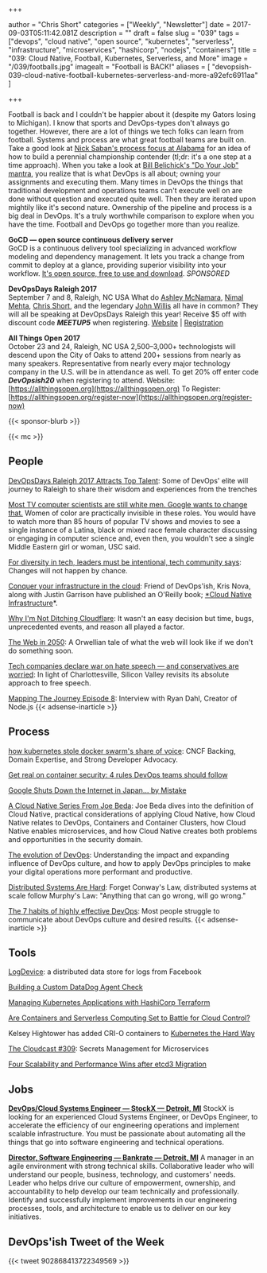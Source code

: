 +++

author = "Chris Short"
categories = ["Weekly", "Newsletter"]
date = 2017-09-03T05:11:42.081Z
description = ""
draft = false
slug = "039"
tags = ["devops", "cloud native", "open source", "kubernetes", "serverless", "infrastructure", "microservices", "hashicorp", "nodejs", "containers"]
title = "039: Cloud Native, Football, Kubernetes, Serverless, and More"
image = "/039/footballs.jpg"
imagealt = "Football is BACK!"
aliases = [
    "devopsish-039-cloud-native-football-kubernetes-serverless-and-more-a92efc6911aa"
]

+++

Football is back and I couldn't be happier about it (despite my Gators losing to Michigan). I know that sports and DevOps-types don't always go together. However, there are a lot of things we tech folks can learn from football. Systems and process are what great football teams are built on. Take a good look at [Nick Saban's process focus at Alabama](https://www.forbes.com/sites/monteburke/2012/12/03/five-leadership-lessons-from-nick-saban/#635a57b51814) for an idea of how to build a perennial championship contender (tl;dr: it's a one step at a time approach). When you take a look at [Bill Belichick's "Do Your Job" mantra](https://www.sbnation.com/2017/1/26/14390366/patriots-do-your-job-mantra-super-bowl-2017-what-it-means), you realize that is what DevOps is all about; owning your assignments and executing them. Many times in DevOps the things that traditional development and operations teams can't execute well on are done without question and executed quite well. Then they are iterated upon mightily like it's second nature. Ownership of the pipeline and process is a big deal in DevOps. It's a truly worthwhile comparison to explore when you have the time. Football and DevOps go together more than you realize.

**GoCD — open source continuous delivery server**  
GoCD is a continuous delivery tool specializing in advanced workflow modeling and dependency management. It lets you track a change from commit to deploy at a glance, providing superior visibility into your workflow. [It's open source, free to use and download](https://www.gocd.org/?utm_campaign=devops_newsletter&utm_medium=email&utm_source=devopsish&utm_content=go_website&utm_term=). *SPONSORED*

**DevOpsDays Raleigh 2017**  
September 7 and 8, Raleigh, NC USA
What do [Ashley McNamara](http://ashleymcnamara.github.io/learn_to_code/), [Nimal Mehta](https://www.linkedin.com/in/nirmalkmehta/), [Chris Short](https://chrisshort.net), and the legendary [John Willis](https://github.com/botchagalupe/my-presentations) all have in common? They will all be speaking at DevOpsDays Raleigh this year! Receive $5 off with discount code ***MEETUP5*** when registering. [Website](https://www.devopsdays.org/events/2017-raleigh/welcome/) | [Registration](https://www.eventbrite.com/e/devopsdays-raleigh-2017-tickets-34044332515?aff=es2)

**All Things Open 2017**  
October 23 and 24, Raleigh, NC USA
2,500–3,000+ technologists will descend upon the City of Oaks to attend 200+ sessions from nearly as many speakers. Representative from nearly every major technology company in the U.S. will be in attendance as well.
To get 20% off enter code ***DevOpsish20*** when registering to attend.
Website: [https://allthingsopen.org](https://allthingsopen.org)
To Register: [https://allthingsopen.org/register-now](https://allthingsopen.org/register-now)

{{< sponsor-blurb >}}

{{< mc >}}

## People

[DevOpsDays Raleigh 2017 Attracts Top Talent](http://blog.globalknowledge.com/2017/08/29/devopsdays-raleigh-2017-attracts-top-talent/): Some of DevOps' elite will journey to Raleigh to share their wisdom and experiences from the trenches

[Most TV computer scientists are still white men. Google wants to change that.](https://www.usatoday.com/story/tech/2017/09/01/google-campaign-more-women-minorities-computer-science-roles-tv-movies-hollywood/622088001/) Women of color are practically invisible in these roles. You would have to watch more than 85 hours of popular TV shows and movies to see a single instance of a Latina, black or mixed race female character discussing or engaging in computer science and, even then, you wouldn't see a single Middle Eastern girl or woman, USC said.

[For diversity in tech, leaders must be intentional, tech community says](http://www.tennessean.com/story/money/2017/08/31/diversity-tech-leaders-must-intentional-tech-community-says/618311001/): Changes will not happen by chance.

[Conquer your infrastructure in the cloud](http://www.cnibook.info/): Friend of DevOps'ish, Kris Nova, along with Justin Garrison have published an O'Reilly book; [*Cloud Native Infrastructure](http://shop.oreilly.com/product/0636920075837.do)*.

[Why I'm Not Ditching Cloudflare](https://chrisshort.net/why-im-not-ditching-cloudflare/): It wasn't an easy decision but time, bugs, unprecedented events, and reason all played a factor.

[The Web in 2050](https://jacquesmattheij.com/the-web-in-2050): A Orwellian tale of what the web will look like if we don't do something soon.

[Tech companies declare war on hate speech — and conservatives are worried](https://arstechnica.com/tech-policy/2017/08/tech-companies-are-cracking-down-on-hate-speech/): In light of Charlottesville, Silicon Valley revisits its absolute approach to free speech.

[Mapping The Journey Episode 8](https://www.mappingthejourney.com/single-post/2017/08/31/Episode-8-Interview-with-Ryan-Dahl-Creator-of-Nodejs): Interview with Ryan Dahl, Creator of Node.js
{{< adsense-inarticle >}}

## Process

[how kubernetes stole docker swarm's share of voice](http://fixate.io/kubernetes-stole-docker-swarms-share-voice/): CNCF Backing, Domain Expertise, and Strong Developer Advocacy.

[Get real on container security: 4 rules DevOps teams should follow](https://techbeacon.com/get-real-container-security-4-rules-devops-teams-need-follow)

[Google Shuts Down the Internet in Japan... by Mistake](http://news.softpedia.com/news/google-shuts-down-the-internet-in-japan-by-mistake-517525.shtml)

[A Cloud Native Series From Joe Beda](https://www.cncf.io/blog/2017/08/30/cloud-native-series-joe-beda/): Joe Beda dives into the definition of Cloud Native, practical considerations of applying Cloud Native, how Cloud Native relates to DevOps, Containers and Container Clusters, how Cloud Native enables microservices, and how Cloud Native creates both problems and opportunities in the security domain.

[The evolution of DevOps](https://www.oreilly.com/ideas/the-evolution-of-devops): Understanding the impact and expanding influence of DevOps culture, and how to apply DevOps principles to make your digital operations more performant and productive.

[Distributed Systems Are Hard](https://thenewstack.io/distributed-systems-hard): Forget Conway's Law, distributed systems at scale follow Murphy's Law: "Anything that can go wrong, will go wrong."

[The 7 habits of highly effective DevOps](https://enterprisersproject.com/article/2017/8/7-habits-highly-effective-devops): Most people struggle to communicate about DevOps culture and desired results.
{{< adsense-inarticle >}}

## Tools

[LogDevice](https://code.facebook.com/posts/357056558062811/logdevice-a-distributed-data-store-for-logs/): a distributed data store for logs from Facebook

[Building a Custom DataDog Agent Check](https://blog.devopscomplete.com/writing-a-custom-datadog-agent-check-7367c98ffc5a)

[Managing Kubernetes Applications with HashiCorp Terraform](https://www.hashicorp.com/blog/managing-kubernetes-applications-with-hashicorp-terraform/)

[Are Containers and Serverless Computing Set to Battle for Cloud Control?](https://www.sdxcentral.com/articles/news/are-containers-and-serverless-computing-set-to-battle-for-cloud-control/2017/08/)

Kelsey Hightower has added CRI-O containers to [Kubernetes the Hard Way](https://github.com/kelseyhightower/kubernetes-the-hard-way/tree/1.7.4)

[The Cloudcast #309](http://www.thecloudcast.net/2017/08/the-cloudcast-309-secrets-management.html): Secrets Management for Microservices

[Four Scalability and Performance Wins after etcd3 Migration](https://blog.openshift.com/4-scalability-performance-wins-after-etcd3-migration/)

## Jobs

[**DevOps/Cloud Systems Engineer — StockX — Detroit, MI**](https://stockx.com/jobs#op-193701-devopscloud-systems-engineer)
StockX is looking for an experienced Cloud Systems Engineer, or DevOps Engineer, to accelerate the efficiency of our engineering operations and implement scalable infrastructure. You must be passionate about automating all the things that go into software engineering and technical operations.

[**Director, Software Engineering — Bankrate — Detroit, MI**](http://app.jobvite.com/m?3N1q0jw2)
A manager in an agile environment with strong technical skills. Collaborative leader who will understand our people, business, technology, and customers' needs. Leader who helps drive our culture of empowerment, ownership, and accountability to help develop our team technically and professionally. Identify and successfully implement improvements in our engineering processes, tools, and architecture to enable us to deliver on our key initiatives.

## DevOps'ish Tweet of the Week

{{< tweet 902868413722349569 >}}